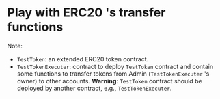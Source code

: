 # Play with ERC20 's transfer functions
Note:
- `TestToken`: an extended ERC20 token contract.
- `TestTokenExecuter`: contract to deploy `TestToken` contract and contain some functions to transfer tokens from Admin (`TestTokenExecuter` 's owner) to other accounts. 
**Warning**: `TestToken` contract should be deployed by another contract, e.g., `TestTokenExecuter`.
